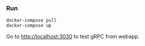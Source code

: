 ### Run

```
docker-compose pull
docker-compose up
```

Go to [http://localhost:3030](http://localhost:3030) to test gRPC from webapp.
